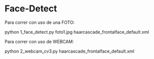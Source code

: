 Face-Detect
==================

Para correr con uso de una FOTO:

python 1_face_detect.py foto1.jpg haarcascade_frontalface_default.xml

Para correr con uso de WEBCAM:

python 2_webcam_cv3.py haarcascade_frontalface_default.xml

